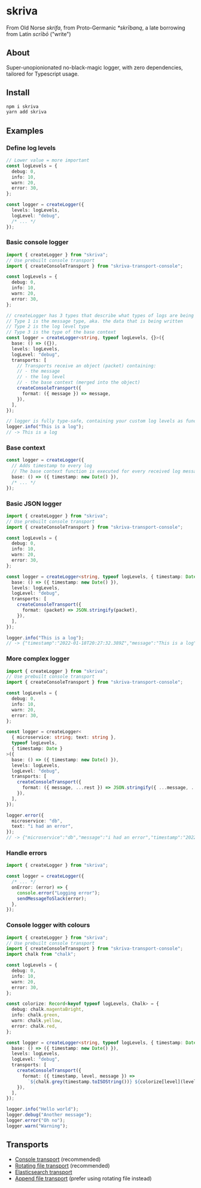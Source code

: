 # skriva

From Old Norse _skrifa_, from Proto-Germanic _\*skrībaną_, a late borrowing from Latin _scrībō_ ("write")

## About

Super-unopionionated no-black-magic logger, with zero dependencies, tailored for Typescript usage.

## Install

```bash
npm i skriva
yarn add skriva
```

## Examples

### Define log levels

```typescript
// Lower value = more important
const logLevels = {
  debug: 0,
  info: 10,
  warn: 20,
  error: 30,
};

const logger = createLogger({
  levels: logLevels,
  logLevel: "debug",
  /* ... */
});
```

### Basic console logger

```typescript
import { createLogger } from "skriva";
// Use prebuilt console transport
import { createConsoleTransport } from "skriva-transport-console";

const logLevels = {
  debug: 0,
  info: 10,
  warn: 20,
  error: 30,
};

// createLogger has 3 types that describe what types of logs are being used
// Type 1 is the message type, aka. the data that is being written
// Type 2 is the log level type
// Type 3 is the type of the base context
const logger = createLogger<string, typeof logLevels, {}>({
  base: () => ({}),
  levels: logLevels,
  logLevel: "debug",
  transports: [
    // Transports receive an object (packet) containing:
    // - the message
    // - the log level
    // - the base context (merged into the object)
    createConsoleTransport({
      format: ({ message }) => message,
    }),
  ],
});

// logger is fully type-safe, containing your custom log levels as functions
logger.info("This is a log");
// -> This is a log
```

### Base context

```typescript
const logger = createLogger({
  // Adds timestamp to every log
  // The base context function is executed for every received log message
  base: () => ({ timestamp: new Date() }),
  /* ... */
});
```

### Basic JSON logger

```typescript
import { createLogger } from "skriva";
// Use prebuilt console transport
import { createConsoleTransport } from "skriva-transport-console";

const logLevels = {
  debug: 0,
  info: 10,
  warn: 20,
  error: 30,
};

const logger = createLogger<string, typeof logLevels, { timestamp: Date }>({
  base: () => ({ timestamp: new Date() }),
  levels: logLevels,
  logLevel: "debug",
  transports: [
    createConsoleTransport({
      format: (packet) => JSON.stringify(packet),
    }),
  ],
});

logger.info("This is a log");
// -> {"timestamp":"2022-01-18T20:27:32.389Z","message":"This is a log","level":"info"}
```

### More complex logger

```typescript
import { createLogger } from "skriva";
// Use prebuilt console transport
import { createConsoleTransport } from "skriva-transport-console";

const logLevels = {
  debug: 0,
  info: 10,
  warn: 20,
  error: 30,
};

const logger = createLogger<
  { microservice: string; text: string },
  typeof logLevels,
  { timestamp: Date }
>({
  base: () => ({ timestamp: new Date() }),
  levels: logLevels,
  logLevel: "debug",
  transports: [
    createConsoleTransport({
      format: ({ message, ...rest }) => JSON.stringify({ ...message, ...rest }),
    }),
  ],
});

logger.error({
  microservice: "db",
  text: "i had an error",
});
// -> {"microservice":"db","message":"i had an error","timestamp":"2022-01-18T20:31:10.553Z","level":"error"}
```

### Handle errors

```typescript
import { createLogger } from "skriva";

const logger = createLogger({
  /* ... */
  onError: (error) => {
    console.error("Logging error");
    sendMessageToSlack(error);
  },
});
```

### Console logger with colours

```typescript
import { createLogger } from "skriva";
// Use prebuilt console transport
import { createConsoleTransport } from "skriva-transport-console";
import chalk from "chalk";

const logLevels = {
  debug: 0,
  info: 10,
  warn: 20,
  error: 30,
};

const colorize: Record<keyof typeof logLevels, Chalk> = {
  debug: chalk.magentaBright,
  info: chalk.green,
  warn: chalk.yellow,
  error: chalk.red,
};

const logger = createLogger<string, typeof logLevels, { timestamp: Date }>({
  base: () => ({ timestamp: new Date() }),
  levels: logLevels,
  logLevel: "debug",
  transports: [
    createConsoleTransport({
      format: ({ timestamp, level, message }) =>
        `${chalk.grey(timestamp.toISOString())} ${colorize[level](level)} ${message}`,
    }),
  ],
});

logger.info("Hello world");
logger.debug("Another message");
logger.error("Oh no");
logger.warn("Warning");
```

## Transports

- [Console transport](./packages/skriva-transport-console/README.md) (recommended)
- [Rotating file transport](./packages/skriva-transport-rotate-file/README.md) (recommended)
- [Elasticsearch transport](./packages/skriva-transport-elasticsearch/README.md)
- [Append file transport](./packages/skriva-transport-append-file/README.md) (prefer using rotating file instead)
